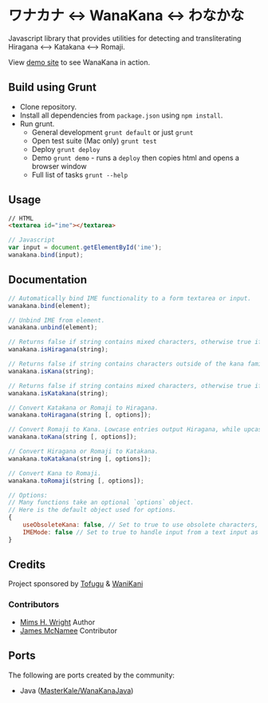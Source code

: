 ワナカナ <-> WanaKana <-> わなかな
===============================

Javascript library that provides utilities for detecting and transliterating Hiragana &lt;--> Katakana &lt;--> Romaji.

View [demo site](http://wanakana.com) to see WanaKana in action.

## Build using Grunt

- Clone repository.
- Install all dependencies from `package.json` using `npm install`.
- Run grunt.
	- General development `grunt default` or just `grunt`
	- Open test suite (Mac only) `grunt test`
	- Deploy `grunt deploy`
	- Demo `grunt demo` - runs a `deploy` then copies html and opens a browser window
	- Full list of tasks `grunt --help`

## Usage

```html
// HTML
<textarea id="ime"></textarea>
```

```javascript
// Javascript
var input = document.getElementById('ime');
wanakana.bind(input);
```

## Documentation

```javascript
// Automatically bind IME functionality to a form textarea or input.
wanakana.bind(element);

// Unbind IME from element.
wanakana.unbind(element);

// Returns false if string contains mixed characters, otherwise true if Hiragana.
wanakana.isHiragana(string);

// Returns false if string contains characters outside of the kana family, otherwise true if Hiragana and/or Katakana.
wanakana.isKana(string);

// Returns false if string contains mixed characters, otherwise true if Katakana.
wanakana.isKatakana(string);

// Convert Katakana or Romaji to Hiragana.
wanakana.toHiragana(string [, options]);

// Convert Romaji to Kana. Lowcase entries output Hiragana, while upcase entries output Katakana.
wanakana.toKana(string [, options]);

// Convert Hiragana or Romaji to Katakana.
wanakana.toKatakana(string [, options]);

// Convert Kana to Romaji.
wanakana.toRomaji(string [, options]);

// Options:
// Many functions take an optional `options` object.
// Here is the default object used for options.
{
	useObsoleteKana: false, // Set to true to use obsolete characters, such as ゐ and ゑ.
  	IMEMode: false // Set to true to handle input from a text input as it is typed.
}
```

## Credits

Project sponsored by [Tofugu](http://www.tofugu.com) & [WaniKani](http://www.wanikani.com)

### Contributors

- [Mims H. Wright](http://github.com/mimshwright)	Author
- [James McNamee](http://github.com/dotfold)		Contributor

## Ports

The following are ports created by the community:

- Java ([MasterKale/WanaKanaJava](https://github.com/MasterKale/WanaKanaJava))
